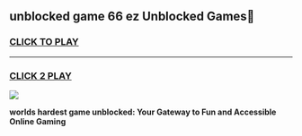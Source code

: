 
## unblocked game 66 ez Unblocked Games👋
<h3>
<a href="https://premium.freeplayer.one?title=unblocked_game_66_ez&ref=16F">CLICK TO PLAY</a></h3>
<hr>

<h3>
<a href="https://premium.freeplayer.one?title=unblocked_game_66_ez&ref=16F">CLICK 2 PLAY</a>
  
</h3>

<a href="https://premium.freeplayer.one?title=unblocked_game_66_ez&ref=16F/"><img src="https://clearcache.store/games.png"></a>


**worlds hardest game unblocked: Your Gateway to Fun and Accessible Online Gaming**
